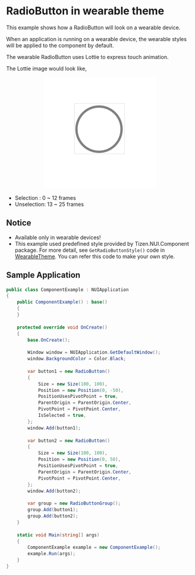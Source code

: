 # RadioButton in wearable theme
This example shows how a RadioButton will look on a wearable device.

When an application is running on a wearable device, the wearable styles will be applied to the component by default.

The wearable RadioButton uses Lottie to express touch animation.

The Lottie image would look like,

<div style="text-align:center;width:100%;"><img src="./res/icon.gif" /></div>

* Selection  :  0 ~ 12 frames
* Unselection: 13 ~ 25 frames

## Notice
* Available only in wearable devices!
* This example used predefined style provided by Tizen.NUI.Component package. For more detail, see `GetRadioButtonStyle()` code in [WearableTheme](https://github.com/rabbitfor/TizenFX/blob/master/src/Tizen.NUI.Components/PreloadStyle/WearableTheme.cs). You can refer this code to make your own style.

## Sample Application


```C#
public class ComponentExample : NUIApplication
{
    public ComponentExample() : base()
    {
    }

    protected override void OnCreate()
    {
        base.OnCreate();

        Window window = NUIApplication.GetDefaultWindow();
        window.BackgroundColor = Color.Black;

        var button1 = new RadioButton()
        {
            Size = new Size(100, 100),
            Position = new Position(0, -50),
            PositionUsesPivotPoint = true,
            ParentOrigin = ParentOrigin.Center,
            PivotPoint = PivotPoint.Center,
            IsSelected = true,
        };
        window.Add(button1);

        var button2 = new RadioButton()
        {
            Size = new Size(100, 100),
            Position = new Position(0, 50),
            PositionUsesPivotPoint = true,
            ParentOrigin = ParentOrigin.Center,
            PivotPoint = PivotPoint.Center,
        };
        window.Add(button2);

        var group = new RadioButtonGroup();
        group.Add(button1);
        group.Add(button2);
    }

    static void Main(string[] args)
    {
        ComponentExample example = new ComponentExample();
        example.Run(args);
    }
}
```